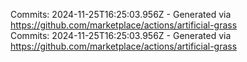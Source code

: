 Commits: 2024-11-25T16:25:03.956Z - Generated via https://github.com/marketplace/actions/artificial-grass
<br>
Commits: 2024-11-25T16:25:03.956Z - Generated via https://github.com/marketplace/actions/artificial-grass
<br>
